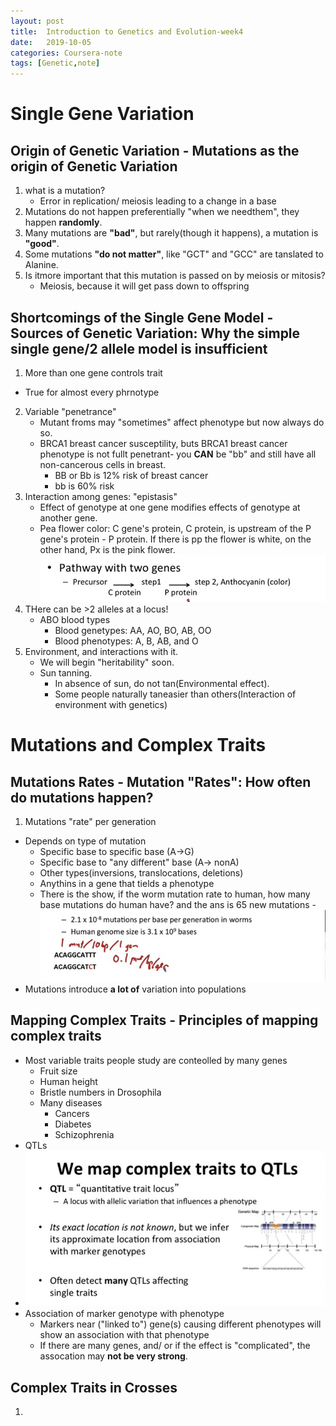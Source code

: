 ```yaml
---
layout: post
title:  Introduction to Genetics and Evolution-week4
date:   2019-10-05
categories: Coursera-note
tags: [Genetic,note]
---
```

# Single Gene Variation
## Origin of Genetic Variation - Mutations as the origin of Genetic Variation
1. what is a mutation?
    - Error in replication/ meiosis leading to a change in a base
2. Mutations do not happen preferentially "when we needthem", they happen **randomly**.    
3. Many mutations are **"bad"**, but rarely(though it happens), a mutation is **"good"**.
4. Some mutations **"do not matter"**, like "GCT" and "GCC" are tanslated to Alanine.
5. Is itmore important that this mutation is passed on by meiosis or mitosis?
    - Meiosis, because it will get pass down to offspring
    
## Shortcomings of the Single Gene Model - Sources of Genetic Variation: Why the simple single gene/2 allele model is insufficient
1. More than one gene controls trait
 - True for almost every phrnotype
2. Variable "penetrance"
    - Mutant froms may "sometimes" affect phenotype but now always do so.
    - BRCA1 breast cancer susceptility, buts BRCA1 breast cancer phenotype is not fullt penetrant- you **CAN** be "bb" and still have all non-cancerous cells in breast.
        - BB or Bb is 12% risk of breast cancer
        - bb is 60% risk
3. Interaction among genes: "epistasis"
    - Effect of genotype at one gene modifies effects of genotype at another gene.
    - Pea flower color: C gene's protein, C protein, is upstream of the P gene's protein - P protein. If there is pp the flower is white, on the other hand, Px is the pink flower. ![There is the pathway](https://raw.githubusercontent.com/LeonaCai/LeonaCai.github.io/master/img/Introduction%20to%20Genetics%20and%20Evolution-week4-1.jpg)
4.  THere can be >2 alleles at a locus!
    - ABO blood types
        - Blood genetypes: AA, AO, BO, AB, OO
        - Blood phenotypes: A, B, AB, and O
5. Environment, and interactions with it.
    - We will begin "heritability" soon.
    - Sun tanning.
        - In absence of sun, do not tan(Environmental effect).
        - Some people naturally taneasier than others(Interaction of environment with genetics)

# Mutations and Complex Traits
## Mutations Rates - Mutation "Rates": How often do mutations happen?
1. Mutations "rate" per generation
- Depends on type of mutation
    - Specific base to specific base (A->G)
    - Specific base to "any different" base (A-> nonA)
    - Other types(inversions, translocations, deletions)
    - Anythins in a gene that tields a phenotype
    - There is the show, if the worm mutation rate to human, how many base mutations do human have? and the ans is 65 new mutations
    -![There is the show, if the worm mutation rate to human, how many base mutations do human have? and the ans is 65 new mutations](https://raw.githubusercontent.com/LeonaCai/LeonaCai.github.io/master/img/Introduction%20to%20Genetics%20and%20Evolution-week4-2.jpg)
- Mutations introduce **a lot of** variation into populations

## Mapping Complex Traits - Principles of mapping complex traits
- Most variable traits people study are conteolled by many genes
    - Fruit size
    - Human height
    - Bristle numbers in Drosophila
    - Many diseases
        - Cancers
        - Diabetes
        - Schizophrenia
- QTLs
- ![QTLs](https://raw.githubusercontent.com/LeonaCai/LeonaCai.github.io/master/img/Introduction%20to%20Genetics%20and%20Evolution-week4-3.jpg)
- Association of marker genotype with phenotype
    - Markers near ("linked to") gene(s) causing different phenotypes will show an association with that phenotype
    - If there are many genes, and/ or if the effect is "complicated", the assocation may **not be very strong**.

## Complex Traits in Crosses
1. 
